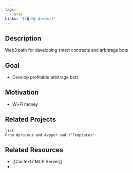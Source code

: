 ```yaml
---
tags:
  - area
Links: "[[🖥️ My Areas]]"
---
```

## Description

Web3 path for developing smart contracts and arbitrage bots

## Goal

- Develop profitable arbitrage bots

## Motivation

- Wi-Fi money

## Related Projects

```dataview
list
From #project and #vyper and !"Templates"
```

## Related Resources

- [[Context7 MCP Server]]
- 